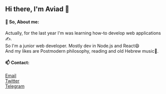 ## Hi there, I'm Aviad 👋

#### :raising_hand: So, About me:
Actually, for the last year I'm was learning how-to develop web applications✍️.<br>
So I'm a junior web developer.
Mostly dev in Node.js and React😄<br>
And my likes are Postmodern philosophy, reading and old Hebrew music🎵.<br>

#### 📫 Contact: 
[Email](mailto:aviadsofer@gmail.com)  
[Twitter](https://twitter.com/AviadSofer)  
[Telegram](https://t.me/Aviad1232)

<!--
**AviadSofer/AviadSofer** is a ✨ _special_ ✨ repository because its `README.md` (this file) appears on your GitHub profile.

Here are some ideas to get you started:

- 🔭 I’m currently working on ...
- 🌱 I’m currently learning ...
- 👯 I’m looking to collaborate on ...
- 🤔 I’m looking for help with ...
- 💬 Ask me about ...
- 📫 How to reach me: ...
- 😄 Pronouns: ...
- ⚡ Fun fact: ...
-->
